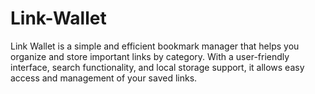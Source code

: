 # Link-Wallet
Link Wallet is a simple and efficient bookmark manager that helps you organize and store important links by category. With a user-friendly interface, search functionality, and local storage support, it allows easy access and management of your saved links.
